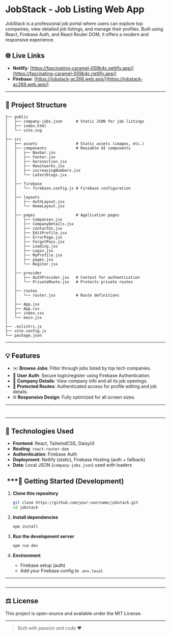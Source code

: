 # JobStack - Job Listing Web App

JobStack is a professional job portal where users can explore top companies, view detailed job listings, and manage their profiles. Built using React, Firebase Auth, and React Router DOM, it offers a modern and responsive experience.

## 🌐 Live Links

* **Netlify**: [https://fascinating-caramel-059b4c.netlify.app/](https://fascinating-caramel-059b4c.netlify.app/)
* **Firebase**: [https://jobstack-ac268.web.app/](https://jobstack-ac268.web.app/)

---

## 📁 Project Structure

```
├── public
│   ├── company-jobs.json      # Static JSON for job listings
│   ├── index.html
│   └── vite.svg
│
├── src
│   ├── assets                 # Static assets (images, etc.)
│   ├── components             # Reusable UI components
│   │   ├── Navbar.jsx
│   │   ├── Footer.jsx
│   │   ├── herosection.jsx
│   │   ├── Howitworks.jsx
│   │   ├── increasingNumbers.jsx
│   │   └── Latestblogs.jsx
│   │
│   ├── firebase
│   │   └── firebase.config.js # Firebase configuration
│   │
│   ├── layouts
│   │   ├── AuthLayout.jsx
│   │   └── HomeLayout.jsx
│   │
│   ├── pages                  # Application pages
│   │   ├── Companies.jsx
│   │   ├── CompanyDetails.jsx
│   │   ├── contactUs.jsx
│   │   ├── EditProfile.jsx
│   │   ├── ErrorPage.jsx
│   │   ├── ForgotPass.jsx
│   │   ├── Loading.jsx
│   │   ├── Login.jsx
│   │   ├── MyProfile.jsx
│   │   ├── pages.jsx
│   │   └── Regiter.jsx
│   │
│   ├── provider
│   │   ├── AuthProvider.jsx   # Context for authentication
│   │   └── PrivateRoute.jsx   # Protects private routes
│   │
│   ├── routes
│   │   └── router.jsx         # Route definitions
│   │
│   ├── App.jsx
│   ├── App.css
│   ├── index.css
│   └── main.jsx
│
├── .eslintrc.js
├── vite.config.js
└── package.json
```

---

## 💡 Features

* ✉️ **Browse Jobs**: Filter through jobs listed by top tech companies.
* 👤 **User Auth**: Secure login/register using Firebase Authentication.
* 🏢 **Company Details**: View company info and all its job openings.
* 📅 **Protected Routes**: Authenticated access for profile editing and job details.
* 🌐 **Responsive Design**: Fully optimized for all screen sizes.

---

#

---

## 🔧 Technologies Used

* **Frontend**: React, TailwindCSS, DaisyUI
* **Routing**: `react-router-dom`
* **Authentication**: Firebase Auth
* **Deployment**: Netlify (static), Firebase Hosting (auth + fallback)
* **Data**: Local JSON (`company-jobs.json`) used with loaders

##  \*\*\*🚀 Getting Started (Development)

1. **Clone this repository**

   ```bash
   git clone https://github.com/your-username/jobstack.git
   cd jobstack
   ```

2. **Install dependencies**

   ```bash
   npm install
   ```

3. **Run the development server**

   ```bash
   npm run dev
   ```

4. **Environment**

   * Firebase setup (auth)
   * Add your Firebase config to `.env.local`

---

##


---

## ⚖️ License

This project is open-source and available under the MIT License.

---

> Built with passion and code ❤️
